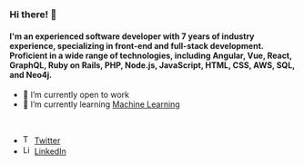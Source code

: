 ### Hi there! 👋
#### I'm an experienced software developer with 7 years of industry experience, specializing in front-end and full-stack development. Proficient in a wide range of technologies, including Angular, Vue, React, GraphQL, Ruby on Rails, PHP, Node.js, JavaScript, HTML, CSS, AWS, SQL, and Neo4j.

- 🔭 I’m currently open to work
- 🌱 I’m currently learning [Machine Learning](https://www.coursera.org/specializations/machine-learning-introduction)
<br/>
<ul>
  <li>
    <img src="https://user-images.githubusercontent.com/3603793/87077942-4b727b00-c1fa-11ea-890c-c1249a500a57.png" width="16" alt="Twitter"> 
    <a href="https://twitter.com/g5ldebona" target="_blank" title="Twitter">Twitter</a>
  </li>
  <li>
    <img src="https://user-images.githubusercontent.com/3603793/87078013-6b09a380-c1fa-11ea-9ca0-6789b1cafb1c.png" width="16" alt="Linkedin"> 
    <a href="https://www.linkedin.com/in/gabrieldebona/" target="_blank" title="LinkedIn">LinkedIn</a>
  </li>
</ul>


<!--
**g5l/g5l** is a ✨ _special_ ✨ repository because its `README.md` (this file) appears on your GitHub profile.

Here are some ideas to get you started:    



- 👯 I’m looking to collaborate on ...
- 🤔 I’m looking for help with ...
- 💬 Ask me about ...
- 📫 How to reach me: ...
- 😄 Pronouns: ...
- ⚡ Fun fact: ...
-->
